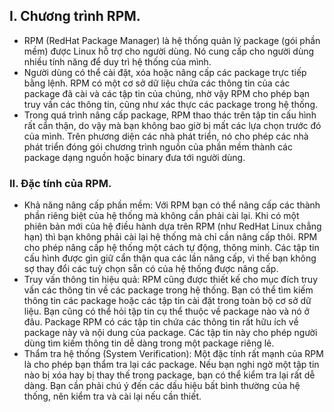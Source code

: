 ## I. Chương trình RPM.
- RPM (RedHat Package Manager) là hệ thống quản lý package (gói phần mềm) được Linux hỗ trợ cho người dùng. Nó cung cấp cho người dùng nhiều tính năng để duy trì hệ thống của mình.
- Người dùng có thể cài đặt, xóa hoặc nâng cấp các package trực tiếp bằng lệnh. RPM có một cơ sở dữ liệu chứa các thông tin của các package đã cài và các tập tin của chúng, nhờ vậy RPM cho phép bạn truy vấn các thông tin, cũng như xác thực các package trong hệ thống.
- Trong quá trình nâng cấp package, RPM thao thác trên tập tin cấu hình rất cẩn thận, do vậy mà bạn không bao giờ bị mất các lựa chọn trước đó của mình. Trên phương diện các nhà phát triển, nó cho phép các nhà phát triển đóng gói chương trình nguồn của phần mềm thành các package
dạng nguồn hoặc binary đưa tới người dùng.

### II. Đặc tính của RPM.
- Khả năng nâng cấp phần mềm: Với RPM bạn có thể nâng cấp các thành phần riêng biệt của hệ thống mà không cần phải cài lại. Khi có một phiên bản mới của hệ điều hành dựa trên
RPM (như RedHat Linux chẳng hạn) thì bạn không phải cài lại hệ thống mà chỉ cần nâng cấp
thôi. RPM cho phép nâng cấp hệ thống một cách tự động, thông minh. Các tập tin cấu hình
được gìn giữ cẩn thận qua các lần nâng cấp, vì thế bạn không sợ thay đổi các tuỳ chọn sẵn
có của hệ thống được nâng cấp.
- Truy vấn thông tin hiệu quả: RPM cũng được thiết kế cho mục đích truy vấn các thông tin
về các package trong hệ thống. Bạn có thể tìm kiếm thông tin các package hoặc các tập tin
cài đặt trong toàn bộ cơ sở dữ liệu. Bạn cũng có thể hỏi tập tin cụ thể thuộc về package nào
và nó ở đâu. Package RPM có các tập tin chứa các thông tin rất hữu ích về package này và
nội dung của package. Các tập tin này cho phép người dùng tìm kiếm thông tin dễ dàng
trong một package riêng lẻ.
- Thẩm tra hệ thống (System Verification): Một đặc tính rất mạnh của RPM là cho phép bạn
thẩm tra lại các package. Nếu bạn nghi ngờ một tập tin nào bị xóa hay bị thay thế trong
package, bạn có thể kiểm tra lại rất dễ dàng. Bạn cần phải chú ý đến các dấu hiệu bất bình
thường của hệ thống, nên kiểm tra và cài lại nếu cần thiết.

